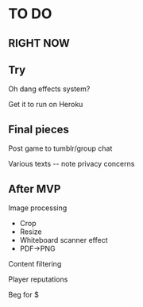 # TO DO

## RIGHT NOW

## Try

Oh dang effects system?

Get it to run on Heroku

## Final pieces

Post game to tumblr/group chat

Various texts -- note privacy concerns

## After MVP

Image processing
- Crop
- Resize
- Whiteboard scanner effect
- PDF->PNG

Content filtering

Player reputations

Beg for $
